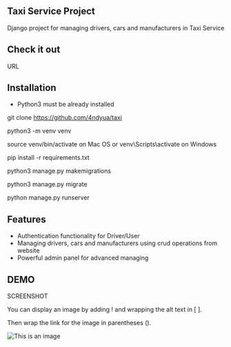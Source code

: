 ## Taxi Service Project

Django project for managing drivers, cars and manufacturers in Taxi Service

## Check it out

URL

## Installation

- Python3 must be already installed

git clone https://github.com/4ndyua/taxi

python3 -m venv venv

source venv/bin/activate on Mac OS or venv\Scripts\activate on Windows

pip install -r requirements.txt

python3 manage.py makemigrations

python3 manage.py migrate

python manage.py runserver

## Features

- Authentication functionality for Driver/User
- Managing drivers, cars and manufacturers using crud operations from website
- Powerful admin panel for advanced managing

## DEMO

SCREENSHOT

You can display an image by adding ! and wrapping the alt text in [ ]. 

Then wrap the link for the image in parentheses ().

![This is an image](https://myoctocat.com/assets/images/base-octocat.svg)